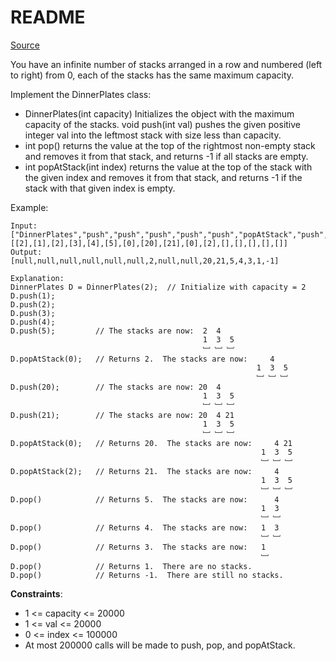 # README #

[Source](https://leetcode.com/problems/dinner-plate-stacks/)

You have an infinite number of stacks arranged in a row and numbered (left to right) from 0, each of the stacks has the same maximum capacity.

Implement the DinnerPlates class:

+ DinnerPlates(int capacity) Initializes the object with the maximum capacity of the stacks.
void push(int val) pushes the given positive integer val into the leftmost stack with size less than capacity.
+ int pop() returns the value at the top of the rightmost non-empty stack and removes it from that stack, and returns -1 if all stacks are empty.
+ int popAtStack(int index) returns the value at the top of the stack with the given index and removes it from that stack, and returns -1 if the stack with that given index is empty.

Example:

```
Input: 
["DinnerPlates","push","push","push","push","push","popAtStack","push","push","popAtStack","popAtStack","pop","pop","pop","pop","pop"]
[[2],[1],[2],[3],[4],[5],[0],[20],[21],[0],[2],[],[],[],[],[]]
Output: 
[null,null,null,null,null,null,2,null,null,20,21,5,4,3,1,-1]

Explanation: 
DinnerPlates D = DinnerPlates(2);  // Initialize with capacity = 2
D.push(1);
D.push(2);
D.push(3);
D.push(4);
D.push(5);         // The stacks are now:  2  4
                                           1  3  5
                                           ﹈ ﹈ ﹈
D.popAtStack(0);   // Returns 2.  The stacks are now:     4
                                                       1  3  5
                                                       ﹈ ﹈ ﹈
D.push(20);        // The stacks are now: 20  4
                                           1  3  5
                                           ﹈ ﹈ ﹈
D.push(21);        // The stacks are now: 20  4 21
                                           1  3  5
                                           ﹈ ﹈ ﹈
D.popAtStack(0);   // Returns 20.  The stacks are now:     4 21
                                                        1  3  5
                                                        ﹈ ﹈ ﹈
D.popAtStack(2);   // Returns 21.  The stacks are now:     4
                                                        1  3  5
                                                        ﹈ ﹈ ﹈ 
D.pop()            // Returns 5.  The stacks are now:      4
                                                        1  3 
                                                        ﹈ ﹈  
D.pop()            // Returns 4.  The stacks are now:   1  3 
                                                        ﹈ ﹈   
D.pop()            // Returns 3.  The stacks are now:   1 
                                                        ﹈   
D.pop()            // Returns 1.  There are no stacks.
D.pop()            // Returns -1.  There are still no stacks.
```

**Constraints**:

+ 1 <= capacity <= 20000
+ 1 <= val <= 20000
+ 0 <= index <= 100000
+ At most 200000 calls will be made to push, pop, and popAtStack.

